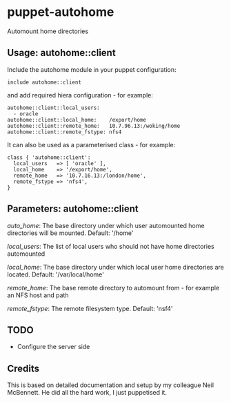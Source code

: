 # puppet-autohome

Automount home directories

## Usage: autohome::client

Include the autohome module in your puppet configuration:

    include autohome::client

and add required hiera configuration - for example:

    autohome::client::local_users:
      - oracle
    autohome::client::local_home:    /export/home
    autohome::client::remote_home:   10.7.96.13:/woking/home
    autohome::client::remote_fstype: nfs4

It can also be used as a parameterised class - for example:

    class { 'autohome::client':
      local_users   => [ 'oracle' ],
      local_home    => '/export/home',
      remote_home   => '10.7.16.13:/london/home',
      remote_fstype => 'nfs4',
    }

## Parameters: autohome::client

*auto_home*: The base directory under which user automounted home directories
will be mounted. Default: '/home'

*local_users*: The list of local users who should not have home directories
automounted

*local_home*: The base directory under which local user home directories are
located. Default: '/var/local/home'

*remote_home*: The base remote directory to automount from - for example an NFS
host and path

*remote_fstype*: The remote filesystem type. Default: 'nsf4'

## TODO

* Configure the server side

## Credits

This is based on detailed documentation and setup by my colleague Neil
McBennett.  He did all the hard work, I just puppetised it.

